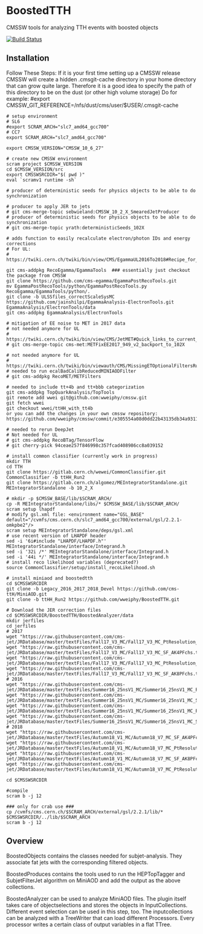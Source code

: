 BoostedTTH
=======
CMSSW tools for analyzing TTH events with boosted objects

[![Build Status](https://mharrend.web.cern.ch/buildStatus/icon?job=cms-ttH/BoostedTTH/CMSSW_8_0_26_patch1)](https://mharrend.web.cern.ch/job/cms-ttH/job/BoostedTTH/job/CMSSW_8_0_26_patch1/)

## Installation
Follow These Steps:
If it is your first time setting up a CMSSW release CMSSW will create a hidden .cmsgit-cache directory in your home directory that can grow quite large. Therefore it is a good idea to specify the path of this directory to be on the dust (or other high volume storage)
Do for example:
#export CMSSW_GIT_REFERENCE=/nfs/dust/cms/user/$USER/.cmsgit-cache

    # setup environment
    # SL6
    #export SCRAM_ARCH="slc7_amd64_gcc700"
    # CC7
    export SCRAM_ARCH="slc7_amd64_gcc700"

    export CMSSW_VERSION="CMSSW_10_6_27"

    # create new CMSSW environment
    scram project $CMSSW_VERSION
    cd $CMSSW_VERSION/src
    export CMSSWSRCDIR="$( pwd )"
    eval `scramv1 runtime -sh` 

    # producer of deterministic seeds for physics objects to be able to do synchronization

    # producer to apply JER to jets
    # git cms-merge-topic sebwieland:CMSSW_10_2_X_SmearedJetProducer
    # producer of deterministic seeds for physics objects to be able to do synchronization
    # git cms-merge-topic yrath:deterministicSeeds_102X

    # adds function to easily recalculate electron/photon IDs and energy corrections
    # For UL:
    # https://twiki.cern.ch/twiki/bin/view/CMS/EgammaUL2016To2018#Recipe_for_running_scales_and_sm
    
    git cms-addpkg RecoEgamma/EgammaTools  ### essentially just checkout the package from CMSSW
    git clone https://github.com/cms-egamma/EgammaPostRecoTools.git
    mv EgammaPostRecoTools/python/EgammaPostRecoTools.py RecoEgamma/EgammaTools/python/.
    git clone -b ULSSfiles_correctScaleSysMC https://github.com/jainshilpi/EgammaAnalysis-ElectronTools.git EgammaAnalysis/ElectronTools/data
    git cms-addpkg EgammaAnalysis/ElectronTools

    # mitigation of EE noise to MET in 2017 data
    # not needed anymore for UL
    # https://twiki.cern.ch/twiki/bin/view/CMS/JetMET#Quick_links_to_current_recommend
    # git cms-merge-topic cms-met:METFixEE2017_949_v2_backport_to_102X

    # not needed anymore for UL
    # https://twiki.cern.ch/twiki/bin/viewauth/CMS/MissingETOptionalFiltersRun2#2018_2017_data_and_MC_UL
    # needed to run ecalBadCalibReducedMINIAODFilter
    # git cms-addpkg RecoMET/METFilters
    
    # needed to include tt+4b and tt+bbb categorization
    git cms-addpkg TopQuarkAnalysis/TopTools
    git remote add wwei git@github.com:wweiphy/cmssw.git
    git fetch wwei
    git checkout wwei/ttHH_with_tt4b
    or you can add the changes in your own cmssw repository: https://github.com/wweiphy/cmssw/commit/e305554a08d0dd22b43135db34a931104d44108a

    # needed to rerun DeepJet
    # Not needed for UL
    # git cms-addpkg RecoBTag/TensorFlow
    # git cherry-pick 94ceae257f846998c357fcad408986cc8a039152

    # install common classifier (currently work in progress)
    mkdir TTH
    cd TTH
    git clone https://gitlab.cern.ch/wewei/CommonClassifier.git CommonClassifier -b ttHH_Run2
    git clone https://gitlab.cern.ch/algomez/MEIntegratorStandalone.git MEIntegratorStandalone -b 10_2_X
    
    # mkdir -p $CMSSW_BASE/lib/$SCRAM_ARCH/
    cp -R MEIntegratorStandalone/libs/* $CMSSW_BASE/lib/$SCRAM_ARCH/
    scram setup lhapdf
    # modify gsl.xml file: <environment name="GSL_BASE" default="/cvmfs/cms.cern.ch/slc7_amd64_gcc700/external/gsl/2.2.1-omkpbe2"/>
    scram setup MEIntegratorStandalone/deps/gsl.xml
    # use recent version of LHAPDF header
    sed -i '6i#include "LHAPDF/LHAPDF.h"' MEIntegratorStandalone/interface/Integrand.h
    sed -i '32i /*' MEIntegratorStandalone/interface/Integrand.h
    sed -i '44i */' MEIntegratorStandalone/interface/Integrand.h
    # install reco likelihood variables (deprecated?)
    source CommonClassifier/setup/install_recoLikelihood.sh

    # install miniaod and boostedtth
    cd $CMSSWSRCDIR
    git clone -b Legacy_2016_2017_2018_Devel https://github.com/cms-ttH/MiniAOD.git
    git clone -b ttHH_Run2 https://github.com/wweiphy/BoostedTTH.git

    # Download the JER correction files
    cd $CMSSWSRCDIR/BoostedTTH/BoostedAnalyzer/data
    mkdir jerfiles
    cd jerfiles
    # 2017
    wget "https://raw.githubusercontent.com/cms-jet/JRDatabase/master/textFiles/Fall17_V3_MC/Fall17_V3_MC_PtResolution_AK4PFchs.txt"
    wget "https://raw.githubusercontent.com/cms-jet/JRDatabase/master/textFiles/Fall17_V3_MC/Fall17_V3_MC_SF_AK4PFchs.txt"
    wget "https://raw.githubusercontent.com/cms-jet/JRDatabase/master/textFiles/Fall17_V3_MC/Fall17_V3_MC_PtResolution_AK8PFchs.txt"
    wget "https://raw.githubusercontent.com/cms-jet/JRDatabase/master/textFiles/Fall17_V3_MC/Fall17_V3_MC_SF_AK8PFchs.txt"
    # 2016
    wget "https://raw.githubusercontent.com/cms-jet/JRDatabase/master/textFiles/Summer16_25nsV1_MC/Summer16_25nsV1_MC_PtResolution_AK4PFchs.txt"
    wget "https://raw.githubusercontent.com/cms-jet/JRDatabase/master/textFiles/Summer16_25nsV1_MC/Summer16_25nsV1_MC_SF_AK4PFchs.txt"
    wget "https://raw.githubusercontent.com/cms-jet/JRDatabase/master/textFiles/Summer16_25nsV1_MC/Summer16_25nsV1_MC_PtResolution_AK8PFchs.txt"
    wget "https://raw.githubusercontent.com/cms-jet/JRDatabase/master/textFiles/Summer16_25nsV1_MC/Summer16_25nsV1_MC_SF_AK8PFchs.txt"
    # 2018
    wget "https://raw.githubusercontent.com/cms-jet/JRDatabase/master/textFiles/Autumn18_V1_MC/Autumn18_V7_MC_SF_AK4PFchs.txt"
    wget "https://raw.githubusercontent.com/cms-jet/JRDatabase/master/textFiles/Autumn18_V1_MC/Autumn18_V7_MC_PtResolution_AK4PFchs.txt"
    wget "https://raw.githubusercontent.com/cms-jet/JRDatabase/master/textFiles/Autumn18_V1_MC/Autumn18_V7_MC_SF_AK8PFchs.txt"
    wget "https://raw.githubusercontent.com/cms-jet/JRDatabase/master/textFiles/Autumn18_V1_MC/Autumn18_V7_MC_PtResolution_AK8PFchs.txt"

    cd $CMSSWSRCDIR

    #compile
    scram b -j 12

    ### only for crab use ###
    cp /cvmfs/cms.cern.ch/$SCRAM_ARCH/external/gsl/2.2.1/lib/* $CMSSWSRCDIR/../lib/$SCRAM_ARCH
    scram b -j 12
    
## Overview
BoostedObjects contains the classes needed for subjet-analysis. They associate fat jets with the corresponding filtered objects.

BoostedProduces contains the tools used to run the HEPTopTagger and SubjetFilterJet algorithm on MiniAOD and add the output as the above collections.

BoostedAnalyzer can be used to analyze MiniAOD files. The plugin itself takes care of objectselections and stores the objects in InputCollections. Different event selection can be used in this step, too. The inputcollections can be analyzed with a TreeWriter that can load different Processors. Every processor writes a certain class of output variables in a flat TTree.
